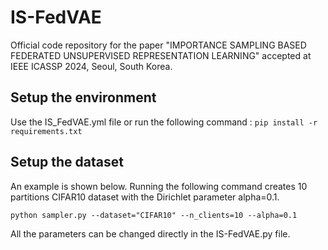 # IS-FedVAE
Official code repository for the paper "IMPORTANCE SAMPLING BASED FEDERATED UNSUPERVISED REPRESENTATION LEARNING" accepted at IEEE ICASSP 2024, Seoul, South Korea.

## Setup the environment
Use the IS_FedVAE.yml file or run the following command :
 `pip install -r requirements.txt`

## Setup the dataset
An example is shown below. Running the following command creates 10 partitions CIFAR10 dataset with the Dirichlet parameter alpha=0.1.

`python sampler.py --dataset="CIFAR10" --n_clients=10 --alpha=0.1`

All the parameters can be changed directly in the IS-FedVAE.py file.


